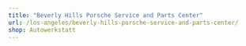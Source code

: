 ```yaml
---
title: "Beverly Hills Porsche Service and Parts Center"
url: /los-angeles/beverly-hills-porsche-service-and-parts-center/
shop: Autowerkstatt
---
```

